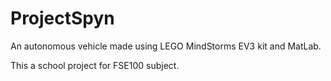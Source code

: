 # ProjectSpyn

An autonomous vehicle made using LEGO MindStorms EV3 kit and MatLab.

This a school project for FSE100 subject.
